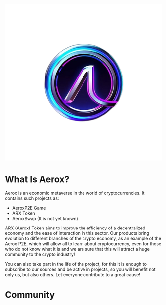 ![Logotype](./docs/wall.png)
# What Is Aerox?
Aerox is an economic metaverse in the world of cryptocurrencies. It contains such projects as:

 * AeroxP2E Game
 * ARX Token
 * AeroxSwap (It is not yet known)

ARX (Aerox) Token aims to improve the efficiency of a decentralized economy and the ease of interaction in this sector. 
Our products bring evolution to different branches of the crypto economy, as an example of the Aerox P2E, which will allow all to learn about cryptocurrency, even for those who do not know what it is and we are sure that this will attract a huge community to the crypto industry!

You can also take part in the life of the project, for this it is enough to subscribe to our sources and be active in projects, so you will benefit not only us, but also others. Let everyone contribute to a great cause!

# Community
